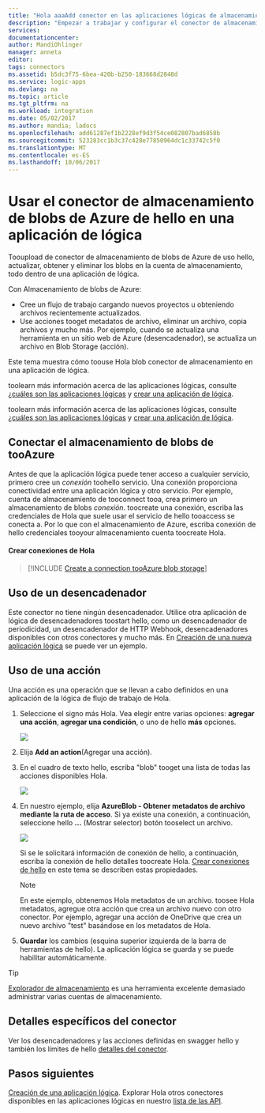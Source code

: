 ```yaml
---
title: "Hola aaaAdd conector en las aplicaciones lógicas de almacenamiento de blobs de Azure | Documentos de Microsoft"
description: "Empezar a trabajar y configurar el conector de almacenamiento de blobs de Azure de hello en una aplicación de lógica"
services: 
documentationcenter: 
author: MandiOhlinger
manager: anneta
editor: 
tags: connectors
ms.assetid: b5dc3f75-6bea-420b-b250-183668d2848d
ms.service: logic-apps
ms.devlang: na
ms.topic: article
ms.tgt_pltfrm: na
ms.workload: integration
ms.date: 05/02/2017
ms.author: mandia; ladocs
ms.openlocfilehash: add61287ef1b2228ef9d3f54ce082807bad6858b
ms.sourcegitcommit: 523283cc1b3c37c428e77850964dc1c33742c5f0
ms.translationtype: MT
ms.contentlocale: es-ES
ms.lasthandoff: 10/06/2017
---
```

# <a name="use-hello-azure-blob-storage-connector-in-a-logic-app"></a>Usar el conector de almacenamiento de blobs de Azure de hello en una aplicación de lógica
Tooupload de conector de almacenamiento de blobs de Azure de uso hello, actualizar, obtener y eliminar los blobs en la cuenta de almacenamiento, todo dentro de una aplicación de lógica.  

Con Almacenamiento de blobs de Azure:

* Cree un flujo de trabajo cargando nuevos proyectos u obteniendo archivos recientemente actualizados.
* Use acciones tooget metadatos de archivo, eliminar un archivo, copia archivos y mucho más. Por ejemplo, cuando se actualiza una herramienta en un sitio web de Azure (desencadenador), se actualiza un archivo en Blob Storage (acción). 

Este tema muestra cómo toouse Hola blob conector de almacenamiento en una aplicación de lógica.

toolearn más información acerca de las aplicaciones lógicas, consulte [¿cuáles son las aplicaciones lógicas](../logic-apps/logic-apps-what-are-logic-apps.md) y [crear una aplicación de lógica](../logic-apps/logic-apps-create-a-logic-app.md).

toolearn más información acerca de las aplicaciones lógicas, consulte [¿cuáles son las aplicaciones lógicas](../logic-apps/logic-apps-what-are-logic-apps.md) y [crear una aplicación de lógica](../logic-apps/logic-apps-create-a-logic-app.md).

## <a name="connect-tooazure-blob-storage"></a>Conectar el almacenamiento de blobs de tooAzure
Antes de que la aplicación lógica puede tener acceso a cualquier servicio, primero cree un *conexión* toohello servicio. Una conexión proporciona conectividad entre una aplicación lógica y otro servicio. Por ejemplo, cuenta de almacenamiento de tooconnect tooa, crea primero un almacenamiento de blobs *conexión*. toocreate una conexión, escriba las credenciales de Hola que suele usar el servicio de hello tooaccess se conecta a. Por lo que con el almacenamiento de Azure, escriba conexión de hello credenciales tooyour almacenamiento cuenta toocreate Hola. 

#### <a name="create-hello-connection"></a>Crear conexiones de Hola
> [!INCLUDE [Create a connection tooAzure blob storage](../../includes/connectors-create-api-azureblobstorage.md)]

## <a name="use-a-trigger"></a>Uso de un desencadenador
Este conector no tiene ningún desencadenador. Utilice otra aplicación de lógica de desencadenadores toostart hello, como un desencadenador de periodicidad, un desencadenador de HTTP Webhook, desencadenadores disponibles con otros conectores y mucho más. En [Creación de una nueva aplicación lógica](../logic-apps/logic-apps-create-a-logic-app.md) se puede ver un ejemplo.

## <a name="use-an-action"></a>Uso de una acción
Una acción es una operación que se llevan a cabo definidos en una aplicación de la lógica de flujo de trabajo de Hola.

1. Seleccione el signo más Hola. Vea elegir entre varias opciones: **agregar una acción**, **agregar una condición**, o uno de hello **más** opciones.
   
    ![](./media/connectors-create-api-azureblobstorage/add-action.png)
2. Elija **Add an action**(Agregar una acción).
3. En el cuadro de texto hello, escriba "blob" tooget una lista de todas las acciones disponibles Hola.
   
    ![](./media/connectors-create-api-azureblobstorage/actions.png) 
4. En nuestro ejemplo, elija **AzureBlob - Obtener metadatos de archivo mediante la ruta de acceso**. Si ya existe una conexión, a continuación, seleccione hello **...** (Mostrar selector) botón tooselect un archivo.
   
    ![](./media/connectors-create-api-azureblobstorage/sample-file.png)
   
    Si se le solicitará información de conexión de hello, a continuación, escriba la conexión de hello detalles toocreate Hola. [Crear conexiones de hello](connectors-create-api-azureblobstorage.md#create-the-connection) en este tema se describen estas propiedades. 
   
   > [!NOTE]
   > En este ejemplo, obtenemos Hola metadatos de un archivo. toosee Hola metadatos, agregue otra acción que crea un archivo nuevo con otro conector. Por ejemplo, agregar una acción de OneDrive que crea un nuevo archivo "test" basándose en los metadatos de Hola. 


5. **Guardar** los cambios (esquina superior izquierda de la barra de herramientas de hello). La aplicación lógica se guarda y se puede habilitar automáticamente.

> [!TIP]
> [Explorador de almacenamiento](http://storageexplorer.com/) es una herramienta excelente demasiado administrar varias cuentas de almacenamiento.

## <a name="connector-specific-details"></a>Detalles específicos del conector

Ver los desencadenadores y las acciones definidas en swagger hello y también los límites de hello [detalles del conector](/connectors/azureblobconnector/). 

## <a name="next-steps"></a>Pasos siguientes
[Creación de una aplicación lógica](../logic-apps/logic-apps-create-a-logic-app.md). Explorar Hola otros conectores disponibles en las aplicaciones lógicas en nuestro [lista de las API](apis-list.md).

